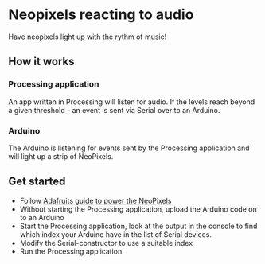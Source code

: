 # Neopixels reacting to audio

Have neopixels light up with the rythm of music!

## How it works

### Processing application

An app written in Processing will listen for audio. If the levels reach beyond a given threshold - an event is sent via Serial over to an Arduino.

### Arduino

The Arduino is listening for events sent by the Processing application and will light up a strip of NeoPixels.

## Get started

* Follow [Adafruits guide to power the NeoPixels](https://learn.adafruit.com/adafruit-neopixel-uberguide/powering-neopixels)
* Without starting the Processing application, upload the Arduino code on to an Arduino
* Start the Processing application, look at the output in the console to find which index your Arduino have in the list of Serial devices.
* Modify the Serial-constructor to use a suitable index
* Run the Processing application